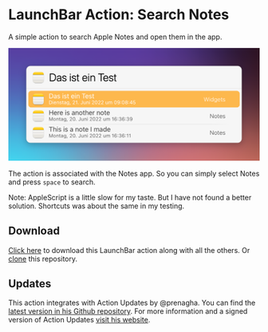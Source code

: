 # LaunchBar Action: Search Notes

A simple action to search Apple Notes and open them in the app. 

<img src="01.png" width="604"/> 

The action is associated with the Notes app. So you can simply select Notes and press `space` to search.  

Note: AppleScript is  a little slow for my taste. But I have not found a better solution. Shortcuts was about the same in my testing. 

## Download

[Click here](https://github.com/Ptujec/LaunchBar/archive/refs/heads/master.zip) to download this LaunchBar action along with all the others. Or [clone](https://docs.github.com/en/repositories/creating-and-managing-repositories/cloning-a-repository) this repository.

## Updates

This action integrates with Action Updates by @prenagha. You can find the [latest version in his Github repository](https://github.com/prenagha/launchbar). For more information and a signed version of Action Updates [visit his website](https://renaghan.com/launchbar/action-updates/).